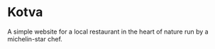 # Kotva
A simple website for a local restaurant in the heart of nature run by a michelin-star chef.
